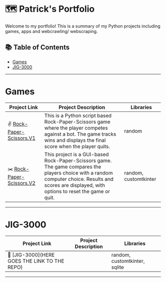 # 🗺 Patrick's Portfolio

Welcome to my portfolio! This is a summary of my Python projects including games, apps and webcrawling/ webscraping. 

## 📚 Table of Contents
- [Games](#games)
- [JIG-3000](#jig-3000)

***

# Games

| Project Link | Project Description | Libraries |
|---|---|---|
| ✌️ [Rock-Paper-Scissors.V1](https://github.com/Patrickularly/RPS.V1) | This is a Python script based Rock-Paper-Scissors game where the player competes against a bot. The game tracks wins and displays the final score when the player quits. | random |
| ✂️ [Rock-Paper-Scissors.V2](https://github.com/Patrickularly/RPS.V2) | This project is a GUI-based Rock-Paper-Scissors game. The game compares the players choice with a random computer choice. Results and scores are displayed, with options to reset the game or quit. | random, customtkinter |

***

# JIG-3000

| Project Link | Project Description | Libraries |
|---|---|---|
| 🤖 [JIG-3000](HERE GOES THE LINK TO THE REPO) |  | random, customtkinter, sqlite |

***